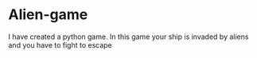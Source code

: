 # Alien-game
I have created a python game. In this game your ship is invaded by aliens and you have to fight to escape
